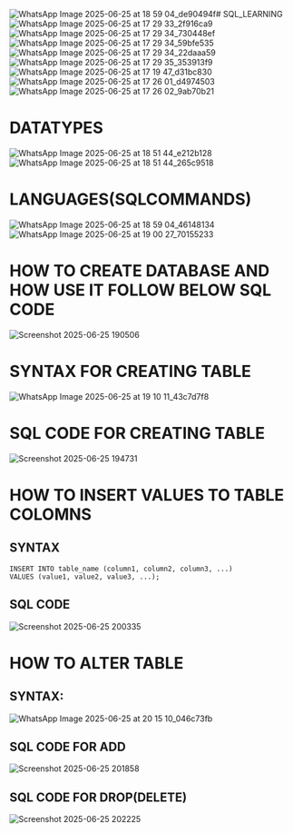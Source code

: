 ![WhatsApp Image 2025-06-25 at 18 59 04_de90494f](https://github.com/user-attachments/assets/5660817d-cfb8-4785-958d-d3e27590cb51)# SQL_LEARNING
![WhatsApp Image 2025-06-25 at 17 29 33_2f916ca9](https://github.com/user-attachments/assets/cd0e2933-11de-452e-b7e6-430cf5f686e5)
![WhatsApp Image 2025-06-25 at 17 29 34_730448ef](https://github.com/user-attachments/assets/e64b7ca3-962a-4996-96aa-ee7e4c0778d0)
![WhatsApp Image 2025-06-25 at 17 29 34_59bfe535](https://github.com/user-attachments/assets/898bfdeb-4968-4da7-89f0-4f17d453e8a8)
![WhatsApp Image 2025-06-25 at 17 29 34_22daaa59](https://github.com/user-attachments/assets/e85b0531-f9c5-4d80-ac61-7af5d1324f02)
![WhatsApp Image 2025-06-25 at 17 29 35_353913f9](https://github.com/user-attachments/assets/46588f85-9f09-4066-800f-143745150275)
![WhatsApp Image 2025-06-25 at 17 19 47_d31bc830](https://github.com/user-attachments/assets/7488084a-3f42-45a1-a303-0490905db01a)
![WhatsApp Image 2025-06-25 at 17 26 01_d4974503](https://github.com/user-attachments/assets/f1fd2b36-e684-42f2-afd0-f33d2e2c36be)
![WhatsApp Image 2025-06-25 at 17 26 02_9ab70b21](https://github.com/user-attachments/assets/d96fee07-30cd-45b6-a84a-a8d557406e4c)
# DATATYPES
![WhatsApp Image 2025-06-25 at 18 51 44_e212b128](https://github.com/user-attachments/assets/4479b8d0-bcdc-4c8e-aa90-563a28fd7d2a)
![WhatsApp Image 2025-06-25 at 18 51 44_265c9518](https://github.com/user-attachments/assets/3feaab48-c307-4204-bce0-b7e0cc799dc3)
# LANGUAGES(SQLCOMMANDS)
![WhatsApp Image 2025-06-25 at 18 59 04_46148134](https://github.com/user-attachments/assets/2769c6e5-01c2-4c4e-99df-6ec73c115009)
![WhatsApp Image 2025-06-25 at 19 00 27_70155233](https://github.com/user-attachments/assets/82c9e3ea-7867-4ed5-b3c1-67dc07c5bb1e)

# HOW TO CREATE DATABASE AND HOW USE IT FOLLOW BELOW SQL CODE
![Screenshot 2025-06-25 190506](https://github.com/user-attachments/assets/fa4bcb19-cf82-44fe-ad6f-0fe8fb23d764)
# SYNTAX FOR CREATING TABLE
![WhatsApp Image 2025-06-25 at 19 10 11_43c7d7f8](https://github.com/user-attachments/assets/e7aa3a4d-2e53-4f28-ace2-bb73c7faf806)
# SQL CODE FOR CREATING TABLE
![Screenshot 2025-06-25 194731](https://github.com/user-attachments/assets/1ebecd8c-8357-40b7-8603-58fa033e0a82)
# HOW TO INSERT VALUES TO TABLE COLOMNS 
## SYNTAX
```
INSERT INTO table_name (column1, column2, column3, ...)
VALUES (value1, value2, value3, ...);
```
## SQL CODE
![Screenshot 2025-06-25 200335](https://github.com/user-attachments/assets/3902ed46-127f-47d9-9962-fc5d0acab2a1)
# HOW TO ALTER TABLE
## SYNTAX:
![WhatsApp Image 2025-06-25 at 20 15 10_046c73fb](https://github.com/user-attachments/assets/efb71945-443e-4eb9-b8d4-79353f1ac41d)
## SQL CODE FOR ADD
![Screenshot 2025-06-25 201858](https://github.com/user-attachments/assets/115a658c-c9d1-43f8-b627-8fedd77a6148)
## SQL CODE FOR DROP(DELETE)
![Screenshot 2025-06-25 202225](https://github.com/user-attachments/assets/38649408-3e79-4442-87c8-b2449f841db7)





